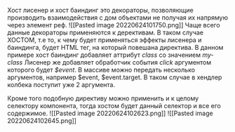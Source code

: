 Хост лисенер и хост баиндинг это декораторы, позволяющие производить взаимодействия с дом объектами не получая их напрямую через элемент реф.
![[Pasted image 20220624101750.png]]
Чаще всего данные декораторы применяются к дерективам. В таком случае ХОСТОМ, т.е то, к чему будет применяться эффекты лисенера и баиндинга, будет HTML тег, на который повешана директива.
В данном примере хост баиндинг добавляет аттрибут *class* со значением *my-class* 
Лисенер же добавляет обработчик события *click* аргументом которого будет *$event*. В массиве можно передать несколько аргументов, например $event, $event.target. В таком случае в хендлер колбека поступит уже 2 аргумента.

Кроме того подобную директиву можно применить и к целому селектору компонента, тогда хостом будет данный селектор и все его содержимое.
![[Pasted image 20220624102623.png]]
![[Pasted image 20220624102645.png]]

